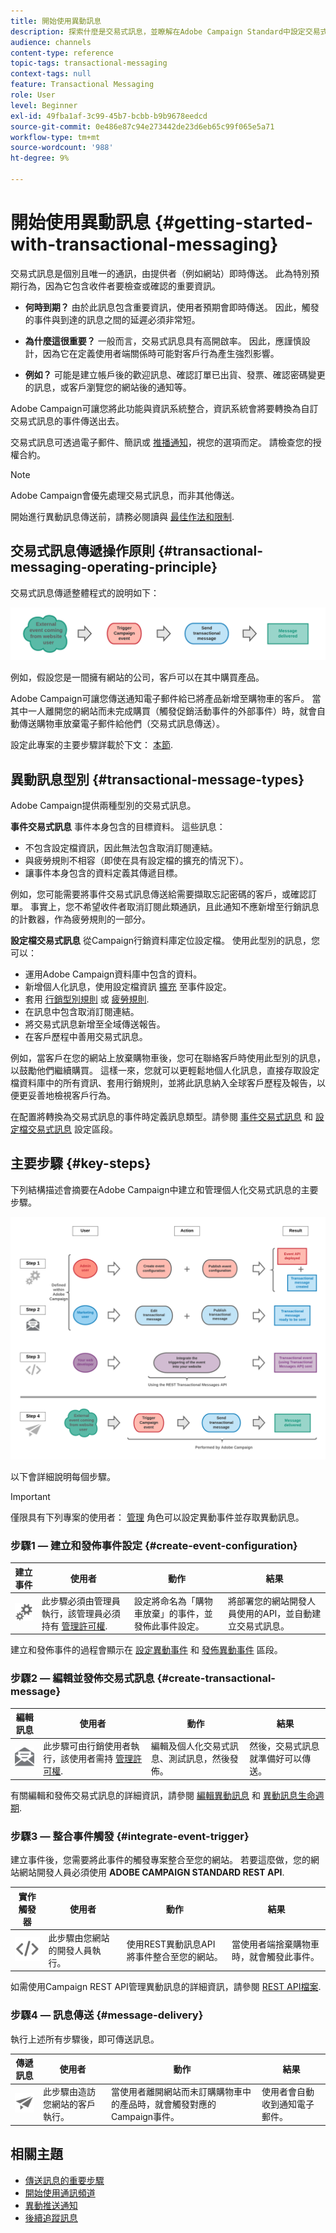 ```yaml
---
title: 開始使用異動訊息
description: 探索什麼是交易式訊息，並瞭解在Adobe Campaign Standard中設定交易式訊息的主要步驟。
audience: channels
content-type: reference
topic-tags: transactional-messaging
context-tags: null
feature: Transactional Messaging
role: User
level: Beginner
exl-id: 49fba1af-3c99-45b7-bcbb-b9b9678eedcd
source-git-commit: 0e486e87c94e273442de23d6eb65c99f065e5a71
workflow-type: tm+mt
source-wordcount: '988'
ht-degree: 9%

---
```


# 開始使用異動訊息 {#getting-started-with-transactional-messaging}

交易式訊息是個別且唯一的通訊，由提供者（例如網站）即時傳送。 此為特別預期行為，因為它包含收件者要檢查或確認的重要資訊。

* **何時到期？** 由於此訊息包含重要資訊，使用者預期會即時傳送。 因此，觸發的事件與到達的訊息之間的延遲必須非常短。

* **為什麼這很重要？** 一般而言，交易式訊息具有高開啟率。 因此，應謹慎設計，因為它在定義使用者端關係時可能對客戶行為產生強烈影響。

* **例如？** 可能是建立帳戶後的歡迎訊息、確認訂單已出貨、發票、確認密碼變更的訊息，或客戶瀏覽您的網站後的通知等。

Adobe Campaign可讓您將此功能與資訊系統整合，資訊系統會將要轉換為自訂交易式訊息的事件傳送出去。

交易式訊息可透過電子郵件、簡訊或 [推播通知](../../channels/using/transactional-push-notifications.md)，視您的選項而定。 請檢查您的授權合約。

>[!NOTE]
>
>Adobe Campaign會優先處理交易式訊息，而非其他傳送。

<!--Guidelines to implement transactional messaging capabilities in your website are detailed in [this section](../../api/using/managing-transactional-messages.md).-->

開始進行異動訊息傳送前，請務必閱讀與 [最佳作法和限制](../../channels/using/transactional-messaging-limitations.md).

## 交易式訊息傳遞操作原則 {#transactional-messaging-operating-principle}

交易式訊息傳遞整體程式的說明如下：

![](assets/message-center-process.png)

例如，假設您是一間擁有網站的公司，客戶可以在其中購買產品。

Adobe Campaign可讓您傳送通知電子郵件給已將產品新增至購物車的客戶。 當其中一人離開您的網站而未完成購買（觸發促銷活動事件的外部事件）時，就會自動傳送購物車放棄電子郵件給他們（交易式訊息傳送）。

設定此專案的主要步驟詳載於下文： [本節](#key-steps).

## 異動訊息型別 {#transactional-message-types}

Adobe Campaign提供兩種型別的交易式訊息。

**事件交易式訊息** 事件本身包含的目標資料。 這些訊息：
* 不包含設定檔資訊，因此無法包含取消訂閱連結。
* 與疲勞規則不相容（即使在具有設定檔的擴充的情況下）。
* 讓事件本身包含的資料定義其傳遞目標。

例如，您可能需要將事件交易式訊息傳送給需要擷取忘記密碼的客戶，或確認訂單。 事實上，您不希望收件者取消訂閱此類通訊，且此通知不應新增至行銷訊息的計數器，作為疲勞規則的一部分。

**設定檔交易式訊息** 從Campaign行銷資料庫定位設定檔。 使用此型別的訊息，您可以：
* 運用Adobe Campaign資料庫中包含的資料。
* 新增個人化訊息，使用設定檔資訊 [擴充](../../channels/using/configuring-transactional-event.md#enriching-the-transactional-message-content) 至事件設定。
* 套用 [行銷型別規則](../../sending/using/managing-typology-rules.md) 或 [疲勞規則](../../sending/using/fatigue-rules.md).
* 在訊息中包含取消訂閱連結。
* 將交易式訊息新增至全域傳送報告。
* 在客戶歷程中善用交易式訊息。

例如，當客戶在您的網站上放棄購物車後，您可在聯絡客戶時使用此型別的訊息，以鼓勵他們繼續購買。 這樣一來，您就可以更輕鬆地個人化訊息，直接存取設定檔資料庫中的所有資訊、套用行銷規則，並將此訊息納入全球客戶歷程及報告，以便更妥善地檢視客戶行為。

在配置將轉換為交易式訊息的事件時定義訊息類型。請參閱 [事件交易式訊息](../../channels/using/configuring-transactional-event.md#event-based-transactional-messages) 和 [設定檔交易式訊息](../../channels/using/configuring-transactional-event.md#profile-based-transactional-messages) 設定區段。

## 主要步驟 {#key-steps}

下列結構描述會摘要在Adobe Campaign中建立和管理個人化交易式訊息的主要步驟。

![](assets/message-center-overview.png)

以下會詳細說明每個步驟。

>[!IMPORTANT]
>
>僅限具有下列專案的使用者： [管理](../../administration/using/users-management.md#functional-administrators) 角色可以設定異動事件並存取異動訊息。

### 步驟1 — 建立和發佈事件設定 {#create-event-configuration}

<!--<img src="assets/do-not-localize/icon_config.svg" width="60px">-->

| 建立事件 | 使用者 | 動作 | 結果 |
| --- |--- |--- |--- |
| <img src="assets/do-not-localize/icon_config.svg" width="60px"> | 此步驟必須由管理員執行，該管理員必須持有 [管理許可權](../../administration/using/users-management.md#functional-administrators). | 設定將命名為「購物車放棄」的事件，並發佈此事件設定。 | 將部署您的網站開發人員使用的API，並自動建立交易式訊息。 |

建立和發佈事件的過程會顯示在 [設定異動事件](../../channels/using/configuring-transactional-event.md) 和 [發佈異動事件](../../channels/using/publishing-transactional-event.md) 區段。

### 步驟2 — 編輯並發佈交易式訊息 {#create-transactional-message}

<!--<img src="assets/do-not-localize/icon_notification.svg" width="40px">-->

| 編輯訊息 | 使用者 | 動作 | 結果 |
| --- |--- |--- |--- |
| <img src="assets/do-not-localize/icon_notification.svg" width="40px"> | 此步驟可由行銷使用者執行，該使用者需持 [管理許可權](../../administration/using/users-management.md#functional-administrators). | 編輯及個人化交易式訊息、測試訊息，然後發佈。 | 然後，交易式訊息就準備好可以傳送。 |

有關編輯和發佈交易式訊息的詳細資訊，請參閱 [編輯異動訊息](../../channels/using/editing-transactional-message.md) 和 [異動訊息生命週期](../../channels/using/publishing-transactional-message.md).

### 步驟3 — 整合事件觸發 {#integrate-event-trigger}

<!--<img src="assets/do-not-localize/icon_api.svg" width="55px">-->

建立事件後，您需要將此事件的觸發專案整合至您的網站。<!--In this example, you want a "Cart abandonment" event to be triggered whenever one of your clients leaves your website before purchasing the products in their cart.--> 若要這麼做，您的網站網站開發人員必須使用 **ADOBE CAMPAIGN STANDARD REST API**.

| 實作觸發器 | 使用者 | 動作 | 結果 |
| --- |--- |--- |--- |
| <img src="assets/do-not-localize/icon_api.svg" width="55px"> | 此步驟由您網站的開發人員執行。 | 使用REST異動訊息API將事件整合至您的網站。 | 當使用者端捨棄購物車時，就會觸發此事件。 |

如需使用Campaign REST API管理異動訊息的詳細資訊，請參閱 [REST API檔案](../../api/using/managing-transactional-messages.md).

### 步驟4 — 訊息傳送 {#message-delivery}

<!--<img src="assets/do-not-localize/icon_channels.svg" width="60px">-->

執行上述所有步驟後，即可傳送訊息。

| 傳遞訊息 | 使用者 | 動作 | 結果 |
| --- |--- |--- |--- |
| <img src="assets/do-not-localize/icon_channels.svg" width="60px"> | 此步驟由造訪您網站的客戶執行。 | 當使用者離開網站而未訂購購物車中的產品時，就會觸發對應的Campaign事件。 | 使用者會自動收到通知電子郵件。 |

## 相關主題

* [傳送訊息的重要步驟](../../channels/using/key-steps-to-send-a-message.md)
* [開始使用通訊頻道](../../channels/using/get-started-communication-channels.md)
* [異動推送通知](../../channels/using/transactional-push-notifications.md)
* [後續追蹤訊息](../../channels/using/follow-up-messages.md)
